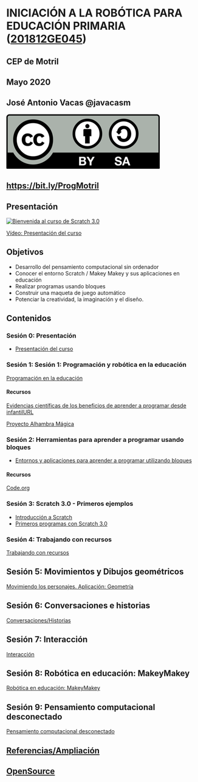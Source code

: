 # INICIACIÓN A LA ROBÓTICA PARA EDUCACIÓN PRIMARIA ([201812GE045](https://www.juntadeandalucia.es/educacion/secretariavirtual/consultaCEP/actividad/201812GE045/))

## CEP de Motril

## Mayo 2020


## José Antonio Vacas @javacasm


![Licencia CC](./images/Licencia_CC.png)


## https://bit.ly/ProgMotril

## Presentación

[![Bienvenida al curso de Scratch 3.0](https://img.youtube.com/vi/PeQsRkHcUOM/0.jpg)](https://youtu.be/PeQsRkHcUOM)

[Vídeo: Presentación del curso](https://youtu.be/PeQsRkHcUOM)

## Objetivos
- Desarrollo del pensamiento computacional sin ordenador
- Conocer el entorno Scratch / Makey Makey y sus aplicaciones en educación
- Realizar programas usando bloques
- Construir una maqueta de juego automático
- Potenciar la creatividad, la imaginación y el diseño.


## Contenidos

### Sesión 0: Presentación

* [Presentación del curso](./Presentacion.md)

### Sesión 1: Sesión 1: Programación y robótica en la educación

[Programación en la educación](./ProgramacionEnEducacion.md)


#### Recursos

[Evidencias científicas de los beneficios de aprender a programar desde infantilURL](http://programamos.es/evidencias-cientificas-de-los-beneficios-de-aprender-a-programar-desde-infantil/)

[Proyecto Alhambra Mágica](https://alhambramagica.blogspot.com/)

### Sesión 2: Herramientas para aprender a programar usando bloques

* [Entornos y aplicaciones para aprender a programar utilizando bloques](./HerramientasProgramacionBloques.md)

#### Recursos

[Code.org](https://code.org)

### Sesión 3: Scratch 3.0 - Primeros ejemplos

* [Introducción a Scratch](./Scratch3.0.md)
* [Primeros programas con Scratch 3.0](./PrimerosEjemplos.md)

### Sesión 4: Trabajando con recursos

[Trabajando con recursos](./Recursos.md)

## Sesión 5: Movimientos y Dibujos geométricos

[Movimiendo los personajes. Aplicación: Geometría](./Movimientos.md)

## Sesión 6: Conversaciones e historias

[Conversaciones/Historias](./Conversaciones.md)

## Sesión 7: Interacción

[Interacción](./Interacion.md)

## Sesión 8: Robótica en educación: MakeyMakey 

[Robótica en educación: MakeyMakey](./Robotica.md)

## Sesión 9: Pensamiento computacional desconectado

[Pensamiento computacional desconectado](./compOffline.md)

## [Referencias/Ampliación](./Referencias.md)

## [OpenSource](./opensource.md)




